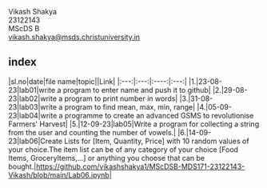 Vikash Shakya   
23122143   
MScDS B  
vikash.shakya@msds.christuniversity.in
## index
|sl.no|date|file name|topic||Link|
|:---:|:---:|:----:|:---:|
|1.|23-08-23|lab01|write a program to enter name and push it to github|
|2.|29-08-23|lab02|write a program to print number in words|
|3.|31-08-23|lab03|write a program to find mean, max, min, range|
|4.|05-09-23|lab04|write a programme to create an advanced GSMS to revolutionise Farmers' Harvest|
|5.|12-09-23|lab05|Write a program for collecting a string from the user and counting the number of vowels.|
|6.|14-09-23|lab06|Create Lists for [Item, Quantity, Price] with 10 random values of your choice.The item list can be of any category of your choice [Food Items, GroceryItems,...] or anything you choose that can be bought.|https://github.com/vikashshakya1/MScDSB-MDS171-23122143-Vikash/blob/main/Lab06.ipynb|
